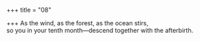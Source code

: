 +++
title = "08"

+++
As the wind, as the forest, as the ocean stirs,  
so you in your tenth month—descend together with the afterbirth.  
